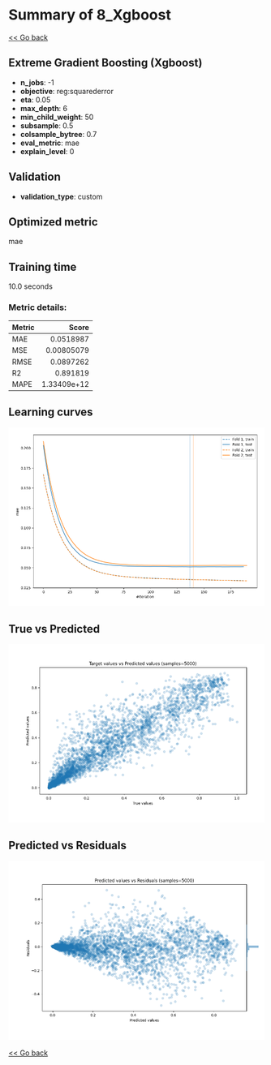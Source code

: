 # Summary of 8_Xgboost

[<< Go back](../README.md)


## Extreme Gradient Boosting (Xgboost)
- **n_jobs**: -1
- **objective**: reg:squarederror
- **eta**: 0.05
- **max_depth**: 6
- **min_child_weight**: 50
- **subsample**: 0.5
- **colsample_bytree**: 0.7
- **eval_metric**: mae
- **explain_level**: 0

## Validation
 - **validation_type**: custom

## Optimized metric
mae

## Training time

10.0 seconds

### Metric details:
| Metric   |       Score |
|:---------|------------:|
| MAE      | 0.0518987   |
| MSE      | 0.00805079  |
| RMSE     | 0.0897262   |
| R2       | 0.891819    |
| MAPE     | 1.33409e+12 |



## Learning curves
![Learning curves](learning_curves.png)
## True vs Predicted

![True vs Predicted](true_vs_predicted.png)


## Predicted vs Residuals

![Predicted vs Residuals](predicted_vs_residuals.png)



[<< Go back](../README.md)
